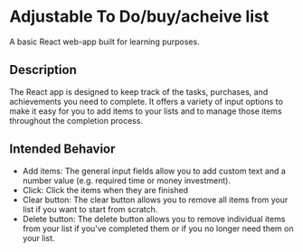 # Adjustable To Do/buy/acheive list

A basic React web-app built for learning purposes.


## Description

The React app is designed to keep track of the tasks, purchases, and achievements you need to complete. It offers a variety of input options to make it easy for you to add items to your lists and to manage those items throughout the completion process. 


## Intended Behavior

* Add items: The general input fields allow you to add custom text and a number value (e.g. required time or money investment).
* Click: Click the items when they are finished
* Clear button: The clear button allows you to remove all items from your list if you want to start from scratch.
* Delete button: The delete button allows you to remove individual items from your list if you've completed them or if you no longer need them on your list.
